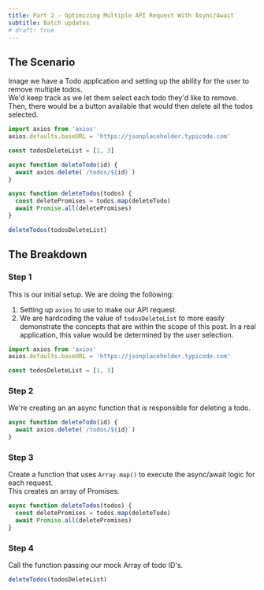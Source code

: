 ```yaml
---
title: Part 2 - Optimizing Multiple API Request With Async/Await
subtitle: Batch updates
# draft: true
---
```


## The Scenario

Image we have a Todo application and setting up the ability for the user to remove multiple todos.  
We'd keep track as we let them select each todo they'd like to remove.  
Then, there would be a button available that would then delete all the todos selected.

```js
import axios from 'axios'
axios.defaults.baseURL = 'https://jsonplaceholder.typicode.com'

const todosDeleteList = [1, 3]

async function deleteTodo(id) {
  await axios.delete(`/todos/${id}`)
}

async function deleteTodos(todos) {
  const deletePromises = todos.map(deleteTodo)
  await Promise.all(deletePromises)
}

deleteTodos(todosDeleteList)
```

## The Breakdown

### Step 1

This is our initial setup. We are doing the following:

1. Setting up `axios` to use to make our API request.
2. We are hardcoding the value of `todosDeleteList` to more easily demonstrate the concepts that are within the scope of this post. In a real application, this value would be determined by the user selection.

```js
import axios from 'axios'
axios.defaults.baseURL = 'https://jsonplaceholder.typicode.com'

const todosDeleteList = [1, 3]
```

### Step 2

We're creating an an async function that is responsible for deleting a todo.

```js
async function deleteTodo(id) {
  await axios.delete(`/todos/${id}`)
}
```

### Step 3

Create a function that uses `Array.map()` to execute the async/await logic for each request.  
This creates an array of Promises.

```js
async function deleteTodos(todos) {
  const deletePromises = todos.map(deleteTodo)
  await Promise.all(deletePromises)
}
```

### Step 4

Call the function passing our mock Array of todo ID's.

```js
deleteTodos(todosDeleteList)
```

<!-- ```js
async function updateTodos() {
  const updatePromises = todosToDelete.map(
    updateTodo(todo, { completed: true })
  )
  await Promise.all(updatePromises)
}

async function updateTodo(todo, updateData) {
  const { id } = todo
  const { data } = await axios.patch(`/todos/${id}`, updateData)
  return data
}
``` -->
